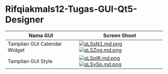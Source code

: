 # Rifqiakmals12-Tugas-GUI-Qt5-Designer

| Nama GUI | Screen Shoot |
|--|--|
| Tampilan GUI Calendar Widget | [![qLSsN1.md.png](https://iili.io/qLSsN1.md.png)](https://freeimage.host/i/qLSsN1) [![qLSZog.md.png](https://iili.io/qLSZog.md.png)](https://freeimage.host/i/qLSZog) |
| Tampilan GUI Style | [![qLSplR.md.png](https://iili.io/qLSplR.md.png)](https://freeimage.host/i/qLSplR) [![qLSySp.md.png](https://iili.io/qLSySp.md.png)](https://freeimage.host/i/qLSySp) |
